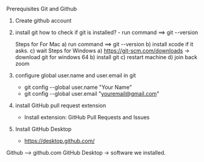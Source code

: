 Prerequisites Git and Github

1. Create github account
2. install git
    how to check if git is installed?
        - run command ==> git --version

    Steps for For Mac
        a) run command ==>  git --version
        b) install xcode if it asks. 
        c) wait
    Steps for Windows
        a) https://git-scm.com/downloads -> download git for windows 64
        b) install git
        c) restart machine
        d) join back zoom

3. configure global user.name and user.email in git
    - git config --global user.name "Your Name"
    - git config --global user.email "youremail@gmail.com"
4. install GitHub pull request extension
    - Install extension: GitHub Pull Requests and Issues

5. Install GitHub Desktop
    - https://desktop.github.com/

Github --> github.com
GitHub Desktop -> software we installed.